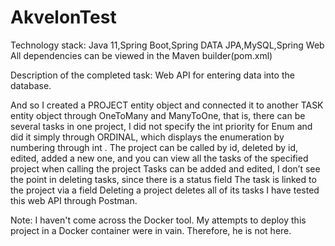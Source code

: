 # AkvelonTest
Technology stack: Java 11,Spring Boot,Spring DATA JPA,MySQL,Spring Web 
All dependencies can be viewed in the Maven builder(pom.xml)

Description of the completed task: 
Web API for entering data into the database.

And so I created a PROJECT entity object and connected it to another TASK entity object through OneToMany and ManyToOne, that is, there can be several tasks in one project, I did not specify the int priority for Enum and did it simply through ORDINAL, which displays the enumeration by numbering through int . 
The project can be called by id, deleted by id, edited, added a new one, and you can view all the tasks of the specified project when calling the project 
Tasks can be added and edited, I don’t see the point in deleting tasks, since there is a status field 
The task is linked to the project via a field 
Deleting a project deletes all of its tasks 
I have tested this web API through Postman.

Note: I haven't come across the Docker tool. 
My attempts to deploy this project in a Docker container were in vain. 
Therefore, he is not here.
